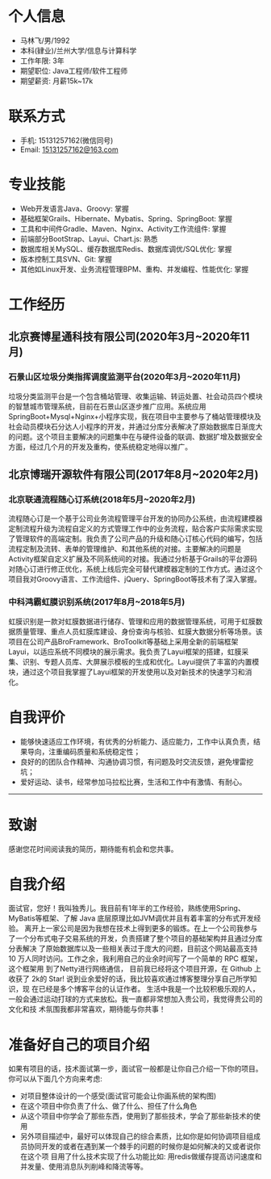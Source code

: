 # 个人信息

- 马林飞/男/1992 
- 本科(肄业)/兰州大学/信息与计算科学 
- 工作年限: 3年
- 期望职位: Java工程师/软件工程师
- 期望薪资: 月薪15k~17k


# 联系方式

- 手机: 15131257162(微信同号)
- Email: 15131257162@163.com

# 专业技能

- Web开发语言Java、Groovy: 掌握
- 基础框架Grails、Hibernate、Mybatis、Spring、SpringBoot: 掌握
- 工具和中间件Gradle、Maven、Nginx、Activity工作流组件: 掌握
- 前端部分BootStrap、Layui、Chart.js: 熟悉
- 数据库相关MySQL、缓存数据库Redis、数据库调优/SQL优化: 掌握
- 版本控制工具SVN、Git: 掌握
- 其他如Linux开发、业务流程管理BPM、重构、并发编程、性能优化: 掌握

# 工作经历

## 北京赛博星通科技有限公司(2020年3月~2020年11月)
### 石景山区垃圾分类指挥调度监测平台(2020年3月~2020年11月)
垃圾分类监测平台是一个包含桶站管理、收集运输、转运处置、社会动员四个模块的智慧城市管理系统，目前在石景山区逐步推广应用。系统应用SpringBoot+Mysql+Nginx+小程序实现，我在项目中主要参与了桶站管理模块及社会动员模块石分达人小程序的开发，并通过分库分表解决了原始数据库日渐庞大的问题。这个项目主要解决的问题集中在与硬件设备的联调、数据扩增及数据安全方面，经过几个月的开发及重构，使系统稳定地得以推广。

## 北京博瑞开源软件有限公司(2017年8月~2020年2月)
### 北京联通流程随心订系统(2018年5月~2020年2月)
流程随心订是一个基于公司业务流程管理平台开发的协同办公系统，由流程建模器定制流程升级为流程自定义的方式管理工作中的业务流程，贴合客户实际需求实现了管理软件的高端定制。我负责了公司产品的升级和随心订核心代码的编写，包括流程定制及流转、表单的管理维护、和其他系统的对接。主要解决的问题是Activity框架自定义扩展及不同系统间的对接。我通过分析基于Grails的平台源码对随心订进行修正优化，系统上线后完全可替代建模器定制的工作方式。通过这个项目我对Groovy语言、工作流组件、jQuery、SpringBoot等技术有了深入掌握。

### 中科鸿霸虹膜识别系统(2017年8月~2018年5月)
虹膜识别是一款对虹膜数据进行储存、管理和应用的数据管理系统，可用于虹膜数据质量管理、重点人员虹膜库建设、身份查询与核验、虹膜大数据分析等场景。该项目在公司产品BroFramework、BroToolkit等基础上采用全新的前端框架Layui，以适应系统不同模块的展示需求。我负责了Layui框架的搭建，虹膜采集、识别、专题人员库、大屏展示模板的生成和优化。Layui提供了丰富的内置模块，通过这个项目我掌握了Layui框架的开发使用以及对新技术的快速学习和消化。

# 自我评价
- 能够快速适应工作环境，有优秀的分析能力、适应能力，工作中认真负责，结果导向，注重编码质量和系统稳定性；
- 良好的的团队合作精神、沟通协调习惯，有问题及时交流反馈，避免埋雷挖坑；
- 爱好运动、读书，经常参加马拉松比赛，生活和工作中有激情、有耐心。

---      
# 致谢
感谢您花时间阅读我的简历，期待能有机会和您共事。
      
      

# 自我介绍
面试官，您好！我叫独秀儿。我目前有1年半的工作经验，熟练使用Spring、MyBatis等框架、了解 Java 底层原理比如JVM调优并且有着丰富的分布式开发经验。
离开上一家公司是因为我想在技术上得到更多的锻炼。在上一个公司我参与了一个分布式电子交易系统的开发，负责搭建了整个项目的基础架构并且通过分库分表解决
了原始数据库以及一些相关表过于庞大的问题，目前这个网站最高支持 10 万人同时访问。工作之余，我利用自己的业余时间写了一个简单的 RPC 框架，这个框架用
到了Netty进行网络通信， 目前我已经将这个项目开源，在 Github 上收获了 2k的 Star! 说到业余爱好的话，我比较喜欢通过博客整理分享自己所学知识，现
在已经是多个博客平台的认证作者。 生活中我是一个比较积极乐观的人，一般会通过运动打球的方式来放松。我一直都非常想加入贵公司，我觉得贵公司的文化和技
术氛围我都非常喜欢，期待能与你共事！

# 准备好自己的项目介绍
如果有项目的话，技术面试第一步，面试官一般都是让你自己介绍一下你的项目。你可以从下面几个方向来考虑: 
- 对项目整体设计的一个感受(面试官可能会让你画系统的架构图)
- 在这个项目中你负责了什么、做了什么、担任了什么角色
- 从这个项目中你学会了那些东西，使用到了那些技术，学会了那些新技术的使用
- 另外项目描述中，最好可以体现自己的综合素质，比如你是如何协调项目组成员协同开发的或者在遇到某一个棘手的问题的时候你是如何解决的又或者说你在这个项
目用了什么技术实现了什么功能比如: 用redis做缓存提高访问速度和并发量、使用消息队列削峰和降流等等。

